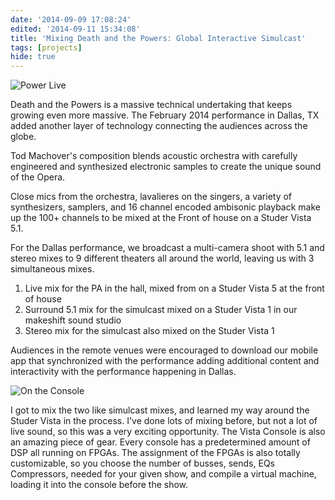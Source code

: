 ```yaml
---
date: '2014-09-09 17:08:24'
edited: '2014-09-11 15:34:08'
title: 'Mixing Death and the Powers: Global Interactive Simulcast'
tags: [projects]
hide: true
---
```



![Power Live](http://i1222.photobucket.com/albums/dd494/psychicenemy/Powers%20in%20Dallas/powers_live.jpg)

Death and the Powers is a massive technical undertaking that keeps growing even more massive. The February 2014 performance in Dallas, TX added another layer of technology connecting the audiences across the globe.

Tod Machover's composition blends acoustic orchestra with carefully engineered and synthesized electronic samples to create the unique sound of the Opera. 

Close mics from the orchestra, lavalieres on the singers,  a variety of synthesizers, samplers, and 16 channel encoded ambisonic playback make up the 100+ channels to be mixed at the Front of house on a Studer Vista 5.1. 

For the Dallas performance, we broadcast a multi-camera shoot with 5.1 and stereo mixes to 9 different theaters all around the world, leaving us with 3 simultaneous mixes.

1. Live mix for the PA in the hall, mixed from on a Studer Vista 5 at the front of house
2. Surround 5.1 mix for the simulcast mixed on a Studer Vista 1 in our makeshift sound studio
3. Stereo mix for the simulcast also mixed on the Studer Vista 1

Audiences in the remote venues were encouraged to download our mobile app that synchronized with the performance adding additional content and interactivity with the performance happening in Dallas.

![On the Console](http://i1222.photobucket.com/albums/dd494/psychicenemy/Powers%20in%20Dallas/PowersConsole.jpg)

I got to mix the two like simulcast mixes, and learned my way around the Studer Vista in the process. I've done lots of mixing before, but not a lot of live sound, so  this was a very exciting opportunity. The Vista Console is also an amazing piece of gear. Every console has a predetermined amount of DSP all running on FPGAs. The assignment of the FPGAs is also totally customizable, so you choose the number of busses, sends, EQs Compressors, needed for your given show, and compile a virtual machine, loading it into the console before the show. 

